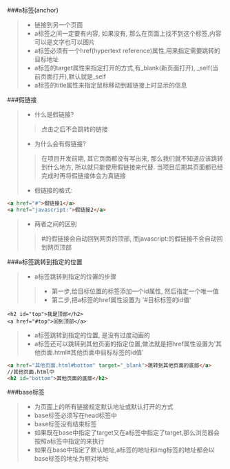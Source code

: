 ###a标签(anchor)
> * 链接到另一个页面
> * a标签之间一定要有内容, 如果没有, 那么在页面上找不到这个标签,内容可以是文字也可以图片
> * a标签必须有一个href(hypertext reference)属性,用来指定需要跳转的目标地址
> * a标签的target属性来指定打开的方式,有_blank(新页面打开), _self(当前页面打开),默认就是_self
> * a标签的title属性来指定鼠标移动到超链接上时显示的信息

###假链接

> * 什么是假链接?
>> 点击之后不会跳转的链接
> * 为什么会有假链接?
>> 在项目开发前期, 其它页面都没有写出来, 那么我们就不知道应该跳转到什么地方, 所以就只能使用假链接来代替. 当项目后期其页面都已经完成时再将假链接体会为真链接
> * 假链接的格式:
```html
<a href="#">假链接1</a>
<a href="javascript:">假链接2</a>
```
> * 两者之间的区别
>> \#的假链接会自动回到网页的顶部, 而javascript:的假链接不会自动回到网页顶部

###a标签跳转到指定的位置
> * a标签跳转到指定的位置的步骤
>> * 第一步,给目标位置的标签添加一个id属性, 然后指定一个唯一值 
>> * 第二步,把a标签的href属性设置为 '#目标标签的id值' 
```
<h2 id="top">我是顶部</h2>
<a href="#top">回到顶部</a>
```
> * a标签跳转到指定的位置, 是没有过度动画的
> * a标签还可以跳转到其他页面的指定位置,做法就是把href属性设置为'其他页面.html#其他页面中目标标签的id值'
```html
<a href="其他页面.html#bottom" target="_blank">跳转到其他页面的底部</a>
//其他页面.html中
<h2 id="bottom">其他页面的底部</h2>
```

###base标签
> * 为页面上的所有链接规定默认地址或默认打开的方式
> * base标签必须写在head标签中
> * base标签没有结束标签
> * 如果既在base中指定了target又在a标签中指定了target,那么浏览器会按照a标签中指定的来执行
> * 如果在base中指定了默认地址,a标签的地址和img标签的地址都会以base标签的地址为相对地址
